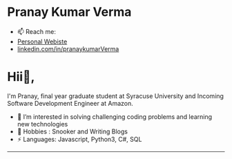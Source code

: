 # Pranay Kumar Verma
- 📫 Reach me: 
- [Personal Webiste](https://pranaykmr.github.io)
- [linkedin.com/in/pranaykumarVerma](https://www.linkedin.com/in/pranaykumarverma/)

# Hii👋, 
I'm Pranay, final year graduate student at Syracuse University and Incoming Software Development Engineer at Amazon. 


- 👀 I’m interested in solving challenging coding problems and learning new technologies
- 💬 Hobbies : Snooker and Writing Blogs
-  ⚡ Languages: Javascript, Python3, C#, SQL


---
<!---
pranaykmr/pranaykmr is a ✨ special ✨ repository because its `README.md` (this file) appears on your GitHub profile.
You can click the Preview link to take a look at your changes.
--->
